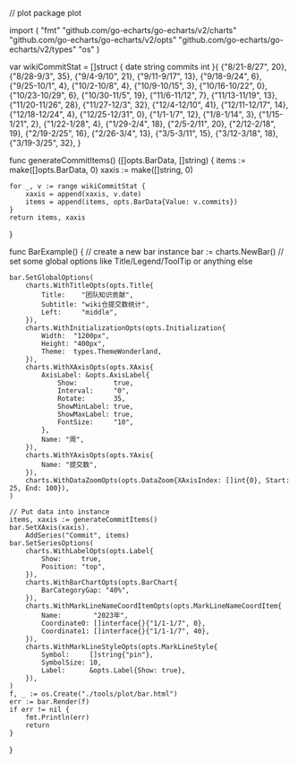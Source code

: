 // plot
package plot

import (
	"fmt"
	"github.com/go-echarts/go-echarts/v2/charts"
	"github.com/go-echarts/go-echarts/v2/opts"
	"github.com/go-echarts/go-echarts/v2/types"
	"os"
)

var wikiCommitStat = []struct {
	date    string
	commits int
}{
	{"8/21-8/27", 20},
	{"8/28-9/3", 35},
	{"9/4-9/10", 21},
	{"9/11-9/17", 13},
	{"9/18-9/24", 6},
	{"9/25-10/1", 4},
	{"10/2-10/8", 4},
	{"10/9-10/15", 3},
	{"10/16-10/22", 0},
	{"10/23-10/29", 6},
	{"10/30-11/5", 19},
	{"11/6-11/12", 7},
	{"11/13-11/19", 13},
	{"11/20-11/26", 28},
	{"11/27-12/3", 32},
	{"12/4-12/10", 41},
	{"12/11-12/17", 14},
	{"12/18-12/24", 4},
	{"12/25-12/31", 0},
	{"1/1-1/7", 12},
	{"1/8-1/14", 3},
	{"1/15-1/21", 2},
	{"1/22-1/28", 4},
	{"1/29-2/4", 18},
	{"2/5-2/11", 20},
	{"2/12-2/18", 19},
	{"2/19-2/25", 16},
	{"2/26-3/4", 13},
	{"3/5-3/11", 15},
	{"3/12-3/18", 18},
	{"3/19-3/25", 32},
}

func generateCommitItems() ([]opts.BarData, []string) {
	items := make([]opts.BarData, 0)
	xaxis := make([]string, 0)

	for _, v := range wikiCommitStat {
		xaxis = append(xaxis, v.date)
		items = append(items, opts.BarData{Value: v.commits})
	}
	return items, xaxis
}

func BarExample() {
	// create a new bar instance
	bar := charts.NewBar()
	// set some global options like Title/Legend/ToolTip or anything else

	bar.SetGlobalOptions(
		charts.WithTitleOpts(opts.Title{
			Title:    "团队知识贡献",
			Subtitle: "wiki仓提交数统计",
			Left:     "middle",
		}),
		charts.WithInitializationOpts(opts.Initialization{
			Width:  "1200px",
			Height: "400px",
			Theme:  types.ThemeWonderland,
		}),
		charts.WithXAxisOpts(opts.XAxis{
			AxisLabel: &opts.AxisLabel{
				Show:         true,
				Interval:     "0",
				Rotate:       35,
				ShowMinLabel: true,
				ShowMaxLabel: true,
				FontSize:     "10",
			},
			Name: "周",
		}),
		charts.WithYAxisOpts(opts.YAxis{
			Name: "提交数",
		}),
		charts.WithDataZoomOpts(opts.DataZoom{XAxisIndex: []int{0}, Start: 25, End: 100}),
	)

	// Put data into instance
	items, xaxis := generateCommitItems()
	bar.SetXAxis(xaxis).
		AddSeries("Commit", items)
	bar.SetSeriesOptions(
		charts.WithLabelOpts(opts.Label{
			Show:     true,
			Position: "top",
		}),
		charts.WithBarChartOpts(opts.BarChart{
			BarCategoryGap: "40%",
		}),
		charts.WithMarkLineNameCoordItemOpts(opts.MarkLineNameCoordItem{
			Name:        "2023年",
			Coordinate0: []interface{}{"1/1-1/7", 0},
			Coordinate1: []interface{}{"1/1-1/7", 40},
		}),
		charts.WithMarkLineStyleOpts(opts.MarkLineStyle{
			Symbol:     []string{"pin"},
			SymbolSize: 10,
			Label:      &opts.Label{Show: true},
		}),
	)
	f, _ := os.Create("./tools/plot/bar.html")
	err := bar.Render(f)
	if err != nil {
		fmt.Println(err)
		return
	}
}
